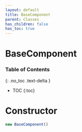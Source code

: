 ```yaml
---
layout: default
title: BaseComponent
parent: Classes
has_children: false
has_toc: true
---
```


# BaseComponent
### Table of Contents
{: .no_toc .text-delta }

- TOC
{:toc}
# Constructor
```js
new BaseComponent()
```

